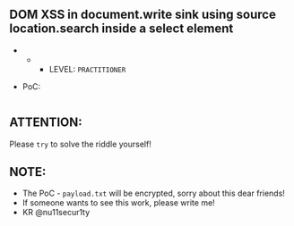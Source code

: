 ## DOM XSS in document.write sink using source location.search inside a select element

- - - LEVEL: `PRACTITIONER`

- PoC:

![]()

## ATTENTION:
Please `try` to solve the riddle yourself!

## NOTE:
- The PoC - `payload.txt` will be encrypted, sorry about this dear friends! 
- If someone wants to see this work, please write me!
- KR @nu11secur1ty
